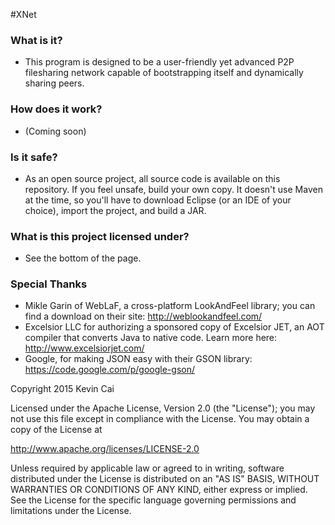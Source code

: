 #XNet

### What is it?
* This program is designed to be a user-friendly yet advanced P2P filesharing network capable of bootstrapping itself and dynamically sharing peers.

### How does it work?
* (Coming soon)

### Is it safe?
* As an open source project, all source code is available on this repository. If you feel unsafe, build your own copy. It doesn't use Maven at the time, so you'll have to download Eclipse (or an IDE of your choice), import the project, and build a JAR.

### What is this project licensed under?
* See the bottom of the page.

### Special Thanks
* Mikle Garin of WebLaF, a cross-platform LookAndFeel library; you can find a download on their site: http://weblookandfeel.com/
* Excelsior LLC for authorizing a sponsored copy of Excelsior JET, an AOT compiler that converts Java to native code. Learn more here: http://www.excelsiorjet.com/
* Google, for making JSON easy with their GSON library: https://code.google.com/p/google-gson/

Copyright 2015 Kevin Cai

Licensed under the Apache License, Version 2.0 (the "License");
you may not use this file except in compliance with the License.
You may obtain a copy of the License at

   http://www.apache.org/licenses/LICENSE-2.0

Unless required by applicable law or agreed to in writing, software
distributed under the License is distributed on an "AS IS" BASIS,
WITHOUT WARRANTIES OR CONDITIONS OF ANY KIND, either express or implied.
See the License for the specific language governing permissions and
limitations under the License.
